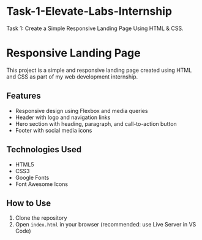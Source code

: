 # Task-1-Elevate-Labs-Internship
Task 1: Create a Simple Responsive Landing Page Using HTML &amp; CSS.

# Responsive Landing Page
This project is a simple and responsive landing page created using HTML and CSS as part of my web development internship.

## Features
- Responsive design using Flexbox and media queries
- Header with logo and navigation links
- Hero section with heading, paragraph, and call-to-action button
- Footer with social media icons

## Technologies Used
- HTML5
- CSS3
- Google Fonts
- Font Awesome Icons

## How to Use
1. Clone the repository
2. Open `index.html` in your browser (recommended: use Live Server in VS Code)

